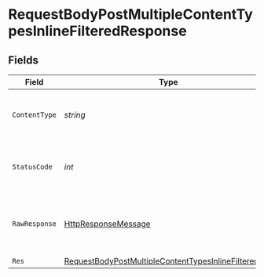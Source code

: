 # RequestBodyPostMultipleContentTypesInlineFilteredResponse


## Fields

| Field                                                                                                                                   | Type                                                                                                                                    | Required                                                                                                                                | Description                                                                                                                             |
| --------------------------------------------------------------------------------------------------------------------------------------- | --------------------------------------------------------------------------------------------------------------------------------------- | --------------------------------------------------------------------------------------------------------------------------------------- | --------------------------------------------------------------------------------------------------------------------------------------- |
| `ContentType`                                                                                                                           | *string*                                                                                                                                | :heavy_check_mark:                                                                                                                      | HTTP response content type for this operation                                                                                           |
| `StatusCode`                                                                                                                            | *int*                                                                                                                                   | :heavy_check_mark:                                                                                                                      | HTTP response status code for this operation                                                                                            |
| `RawResponse`                                                                                                                           | [HttpResponseMessage](https://learn.microsoft.com/en-us/dotnet/api/system.net.http.httpresponsemessage?view=net-5.0)                    | :heavy_minus_sign:                                                                                                                      | Raw HTTP response; suitable for custom response parsing                                                                                 |
| `Res`                                                                                                                                   | [RequestBodyPostMultipleContentTypesInlineFilteredRes](../../models/operations/RequestBodyPostMultipleContentTypesInlineFilteredRes.md) | :heavy_minus_sign:                                                                                                                      | OK                                                                                                                                      |